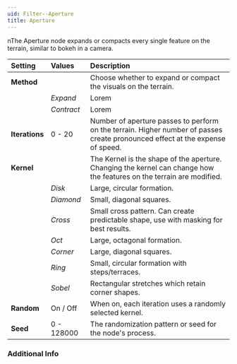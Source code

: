 ```yaml
---
uid: Filter--Aperture
title: Aperture
---
```


nThe Aperture node expands or compacts every single feature on the terrain, similar to bokeh in a camera.

| Setting        | Values     | Description                                                                                                                    |
| :------------- | :--------- | :----------------------------------------------------------------------------------------------------------------------------- |
| **Method**     |            | Choose whether to expand or compact the visuals on the terrain.                                                                |
|                | *Expand*   | Lorem                                                                                                                    |
|                | *Contract* | Lorem                                                                                                                    |
| **Iterations** | 0 - 20     | Number of aperture passes to perform on the terrain. Higher number of passes create pronounced effect at the expense of speed. |
| **Kernel**     |            | The Kernel is the shape of the aperture. Changing the kernel can change how the features on the terrain are modified.          |
|                | *Disk*     | Large, circular formation.                                                                                                     |
|                | *Diamond*  | Small, diagonal squares.                                                                                                       |
|                | *Cross*    | Small cross pattern. Can create predictable shape, use with masking for best results.                                          |
|                | *Oct*      | Large, octagonal formation.                                                                                                    |
|                | *Corner*   | Large, diagonal squares.                                                                                                       |
|                | *Ring*     | Small, circular formation with steps/terraces.                                                                                 |
|                | *Sobel*    | Rectangular stretches which retain corner shapes.                                                                              |
| **Random**     | On / Off   | When on, each iteration uses a randomly selected kernel.                                                                       |
| **Seed**       | 0 - 128000 | The randomization pattern or seed for the node's process.                                                                      |

### Additional Info

